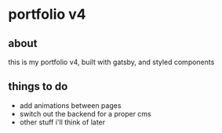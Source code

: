 # portfolio v4

## about

this is my portfolio v4, built with gatsby, and styled components

## things to do

- add animations between pages
- switch out the backend for a proper cms
- other stuff i'll think of later
